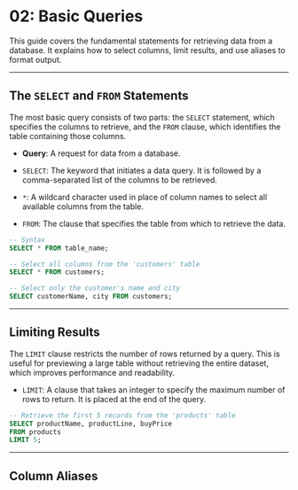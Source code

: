 # 02: Basic Queries

This guide covers the fundamental statements for retrieving data from a database. It explains how to select columns, limit results, and use aliases to format output.

---

## The `SELECT` and `FROM` Statements

The most basic query consists of two parts: the `SELECT` statement, which specifies the columns to retrieve, and the `FROM` clause, which identifies the table containing those columns.

- **Query**: A request for data from a database.

- `SELECT`: The keyword that initiates a data query. It is followed by a comma-separated list of the columns to be retrieved.
  
- `*`: A wildcard character used in place of column names to select all available columns from the table.

- `FROM`: The clause that specifies the table from which to retrieve the data.

```sql
-- Syntax
SELECT * FROM table_name;

-- Select all columns from the 'customers' table
SELECT * FROM customers;

-- Select only the customer's name and city
SELECT customerName, city FROM customers;
```

---

## Limiting Results

The `LIMIT` clause restricts the number of rows returned by a query. This is useful for previewing a large table without retrieving the entire dataset, which improves performance and readability.

- `LIMIT`: A clause that takes an integer to specify the maximum number of rows to return. It is placed at the end of the query.

```sql
-- Retrieve the first 5 records from the 'products' table
SELECT productName, productLine, buyPrice
FROM products
LIMIT 5;
```

---

## Column Aliases

```sql
```
